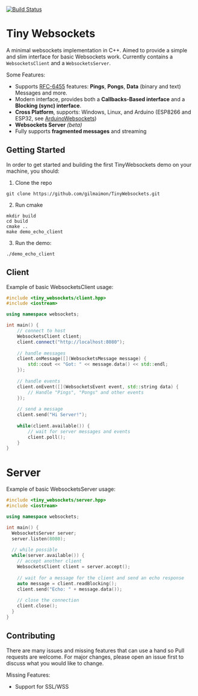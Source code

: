 [![Build Status](https://travis-ci.org/gilmaimon/TinyWebsockets.svg?branch=master)](https://travis-ci.org/gilmaimon/TinyWebsockets)

# Tiny Websockets

A minimal websockets implementation in C++. Aimed to provide a simple and slim interface for basic Websockets work. Currently contains a `WebsocketsClient` and a `WebsocketsServer`.

Some Features:
* Supports [RFC-6455](https://tools.ietf.org/html/rfc6455) features: **Pings**, **Pongs**, **Data** (binary and text) Messages and more.
* Modern interface, provides both a **Callbacks-Based interface** and a **Blocking (sync) interface**.
* **Cross Platform**, supports: Windows, Linux, and Arduino (ESP8266 and ESP32, see [ArduinoWebsockets](https://github.com/gilmaimon/ArduinoWebsockets)) 
* **Websockets Server** *(beta)*
* Fully supports **fragmented messages** and streaming

## Getting Started
In order to get started and building the first TinyWebsockets demo on your machine, you should:
1. Clone the repo
```git
git clone https://github.com/gilmaimon/TinyWebsockets.git
```
2. Run cmake
```
mkdir build
cd build
cmake ..
make demo_echo_client
```
3. Run the demo:
```
./demo_echo_client
```

## Client
Example of basic WebsocketsClient usage:
```c++
#include <tiny_websockets/client.hpp>
#include <iostream>

using namespace websockets;

int main() {
    // connect to host
    WebsocketsClient client;
    client.connect("http://localhost:8080");
    
    // handle messages
    client.onMessage([](WebsocketsMessage message) {
        std::cout << "Got: " << message.data() << std::endl;
    });
    
    // handle events
    client.onEvent([](WebsocketsEvent event, std::string data) {
        // Handle "Pings", "Pongs" and other events 
    });
    
    // send a message
    client.send("Hi Server!");
    
    while(client.available()) {
        // wait for server messages and events
        client.poll();
    }
}
```

# Server
Example of basic WebsocketsServer usage:
```c++
#include <tiny_websockets/server.hpp>
#include <iostream>

using namespace websockets;

int main() {
  WebsocketsServer server;
  server.listen(8080);
  
  // while possible
  while(server.available()) {
    // accept another client
    WebsocketsClient client = server.accept();
    
    // wait for a message for the client and send an echo response
    auto message = client.readBlocking();
    client.send("Echo: " + message.data());
    
    // close the connection
    client.close();
  }
}

```

## Contributing
There are many issues and missing features that can use a hand so Pull requests are welcome. For major changes, please open an issue first to discuss what you would like to change.

Missing Features:
* Support for SSL/WSS
